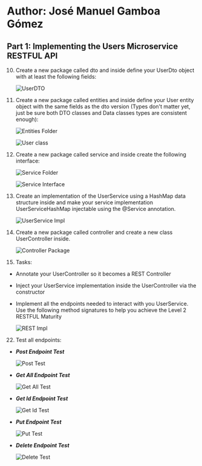 # Author: José Manuel Gamboa Gómez

## Part 1: Implementing the Users Microservice RESTFUL API

10. Create a new package called dto and inside define your UserDto object with at least the following fields:
    
    ![UserDTO](img/UserDTO%20created.png)

11. Create a new package called entities and inside define your User entity object with the same fields as the dto version (Types don't matter yet, just be sure both DTO classes and Data classes types are consistent enough):
    
    ![Entities Folder](img/Entiti%20folder.png)

    ![User class](img/User%20class.png)

12. Create a new package called service and inside create the following interface:
    
    ![Service Folder](img/Service%20Folder.png)

    ![Service Interface](img/Service%20Interface.png)

13. Create an implementation of the UserService using a HashMap data structure inside and make your service implementation UserServiceHashMap injectable using the @Service annotation.
    
    ![UserService Impl](img/UserService%20Impl.png)

15. Create a new package called controller and create a new class UserController inside.
    
    ![Controller Package](img/Controller%20Pack.png)

16. Tasks:

+ Annotate your UserController so it becomes a REST Controller
+ Inject your UserService implementation inside the UserController via the constructor
+ Implement all the endpoints needed to interact with you UserService. Use the following method signatures to help you achieve the Level 2 RESTFUL Maturity

    ![REST Impl](img/REST%20Impl.png)

22. Test all endpoints:
    
+ _**Post Endpoint Test**_

    ![Post Test](img/Post%20Test.png)

+ _**Get All Endpoint Test**_

    ![Get All Test](img/Get%20All%20Test.png)

+ _**Get Id Endpoint Test**_

    ![Get Id Test](img/Get%20Id%20Test.png)

+ _**Put Endpoint Test**_

    ![Put Test](img/Put%20Test.png)

+ _**Delete Endpoint Test**_

    ![Delete Test](img/Delete%20Test.png)